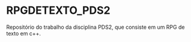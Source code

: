 # RPGDETEXTO_PDS2
Repositório do trabalho da disciplina PDS2, que consiste em um RPG de texto em c++.
